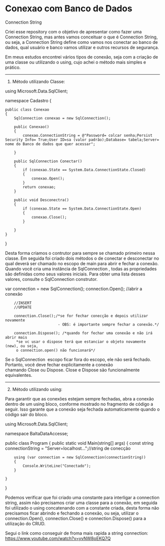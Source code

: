 # Conexao com Banco de Dados
Connection String

Criei esse repository com o objetivo de apresentar como fazer uma Connection String, mas antes vamos conceituar o que é Connection String, ou seja, a Connection String define como vamos nos conectar ao banco de dados, qual usuário e banco vamos utilizar e outros recursos de segurança.

Em meus estudos encontrei vários tipos de conexão, seja com a criação de uma classe ou utilizando o using, cujo achei o método mais simples e prático.

______________________________________________________________
1. Método utilizando Classe:

using Microsoft.Data.SqlClient;

namespace Cadastro
{

    public class Conexao
    {
        SqlConnection conexao = new SqlConnection();

        public Conexao()
        {
            conexao.ConnectionString = @"Password= colcar senha;Persist Security Info= True;User ID=sa (valor padrão);Database= tabela;Server= nome do Banco de dados que quer acessar";

        }

        public SqlConnection Conectar()
        {
            if (conexao.State == System.Data.ConnectionState.Closed)
            {
                conexao.Open();
            }
            return conexao;
        }

        public void Desconectra()
        {
            if (conexao.State == System.Data.ConnectionState.Open)
            {
                conexao.Close();
            }
           
        }
    }
}

Desta forma criamos o contrutor para sempre se chamado primeiro nessa classe. Em seguida foi criado dois métodos o de conectar e desconectar no qual deverá ser chamado no escopo de main para abrir e fechar a conexão.
Quando você cria uma instância de SqlConnection , todas as propriedades são definidas como seus valores iniciais. Para obter uma lista desses valores, consulte o SqlConnection construtor.

var connection = new SqlConnection();
        connection.Open(); //abrir a conexão

        //INSERT
        //UPDATE

        connection.Close();/*se for fechar conecção e depois utilizar novamente 
                            - OBS: é importante sempre fechar a conexão.*/

        connection.Dispose(); /*quando for fechar uma conexão e não irá abrir mais
         *se vc usar o dispose terá que estanciar o objeto novamente (new), ou seja,
         o connection.open() não funcionará*/

Se o SqlConnection  escopo ficar fora do escopo, ele não será fechado. Portanto, você deve fechar explicitamente a conexão chamando Close ou Dispose. Close e Dispose são funcionalmente equivalentes.

______________________________________________________________
2. Método utilizando using:

Para garantir que as conexões estejam sempre fechadas, abra a conexão dentro de um using bloco, conforme mostrado no fragmento de código a seguir. Isso garante que a conexão seja fechada automaticamente quando o código sair do bloco.

using Microsoft.Data.SqlClient;

namespace BaltaDataAccesse;

public class Program
{
    public static void Main(string[] args)
    {
        const string connectionString = "Server=localhost...";//string de conecção
        
        using (var connection = new SqlConnection(connectionString))
        {
            Console.WriteLine("Conectado");
        }
        
    }
}

Podemos verificar que foi criado uma constante para interligar a connection string, assim não precisamos criar uma classe para a conexão, em seguida foi utilizado o using concatenando com a constante criada, desta forma não precisamos ficar abrindo e fechando a conexão, ou seja, utilizar o connection.Open(), connection.Close() e connection.Dispose() para a utilização do CRUD.

Segui o link como conseguir de froma mais rapida a string connection:  https://www.youtube.com/watch?v=yvNW8oEKQ7Q
